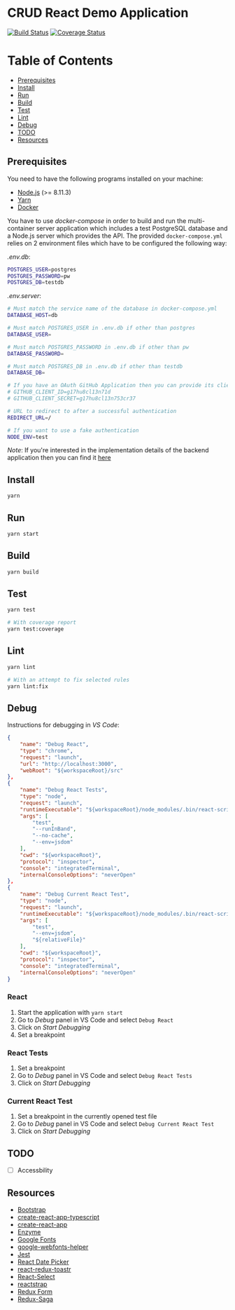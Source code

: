# CRUD React Demo Application

[![Build Status](https://travis-ci.org/SuNR0N/crud-react-demo-app.svg?branch=master)](https://travis-ci.org/SuNR0N/crud-react-demo-app)
[![Coverage Status](https://coveralls.io/repos/github/SuNR0N/crud-react-demo-app/badge.svg?branch=master)](https://coveralls.io/github/SuNR0N/crud-react-demo-app?branch=master)

Table of Contents
=================

* [Prerequisites](#prerequisites)
* [Install](#install)
* [Run](#run)
* [Build](#build)
* [Test](#test)
* [Lint](#lint)
* [Debug](#debug)
* [TODO](#todo)
* [Resources](#resources)

## Prerequisites

You need to have the following programs installed on your machine:
- [Node.js](https://nodejs.org/) (>= 8.11.3)
- [Yarn](https://yarnpkg.com/)
- [Docker](https://www.docker.com/)

You have to use _docker-compose_ in order to build and run the multi-container server application which includes a test PostgreSQL database and a Node.js server which provides the API. The provided `docker-compose.yml` relies on 2 environment files which have to be configured the following way:

_.env.db_:
```sh
POSTGRES_USER=postgres
POSTGRES_PASSWORD=pw
POSTGRES_DB=testdb
```

_.env.server_:
```sh
# Must match the service name of the database in docker-compose.yml
DATABASE_HOST=db

# Must match POSTGRES_USER in .env.db if other than postgres
DATABASE_USER=

# Must match POSTGRES_PASSWORD in .env.db if other than pw
DATABASE_PASSWORD=

# Must match POSTGRES_DB in .env.db if other than testdb
DATABASE_DB=

# If you have an OAuth GitHub Application then you can provide its client id and secret. The callback URL of your app must be set to: http://localhost:3000/api/v1/auth/github/callback
# GITHUB_CLIENT_ID=g17hu8cl13n71d
# GITHUB_CLIENT_SECRET=g17hu8cl13n753cr37

# URL to redirect to after a successful authentication
REDIRECT_URL=/

# If you want to use a fake authentication
NODE_ENV=test
```

_Note_: If you're interested in the implementation details of the backend application then you can find it [here](https://github.com/SuNR0N/crud-server-demo-app)

## Install

```sh
yarn
```

## Run

```sh
yarn start
```

## Build

```sh
yarn build
```

## Test

```sh
yarn test

# With coverage report
yarn test:coverage
```

## Lint

```sh
yarn lint

# With an attempt to fix selected rules
yarn lint:fix
```

## Debug

Instructions for debugging in _VS Code_:

```json
{
    "name": "Debug React",
    "type": "chrome",
    "request": "launch",
    "url": "http://localhost:3000",
    "webRoot": "${workspaceRoot}/src"
},
{
    "name": "Debug React Tests",
    "type": "node",
    "request": "launch",
    "runtimeExecutable": "${workspaceRoot}/node_modules/.bin/react-scripts-ts",
    "args": [
        "test",
        "--runInBand",
        "--no-cache",
        "--env=jsdom"
    ],
    "cwd": "${workspaceRoot}",
    "protocol": "inspector",
    "console": "integratedTerminal",
    "internalConsoleOptions": "neverOpen"
},
{
    "name": "Debug Current React Test",
    "type": "node",
    "request": "launch",
    "runtimeExecutable": "${workspaceRoot}/node_modules/.bin/react-scripts-ts",
    "args": [
        "test",
        "--env=jsdom",
        "${relativeFile}"
    ],
    "cwd": "${workspaceRoot}",
    "protocol": "inspector",
    "console": "integratedTerminal",
    "internalConsoleOptions": "neverOpen"
}
```

### React

1. Start the application with `yarn start`
2. Go to _Debug_ panel in VS Code and select `Debug React`
3. Click on _Start Debugging_
4. Set a breakpoint

### React Tests

1. Set a breakpoint
2. Go to _Debug_ panel in VS Code and select `Debug React Tests`
3. Click on _Start Debugging_

### Current React Test

1. Set a breakpoint in the currently opened test file
2. Go to _Debug_ panel in VS Code and select `Debug Current React Test`
3. Click on _Start Debugging_

## TODO

- [ ] Accessbility

## Resources

- [Bootstrap](https://getbootstrap.com/docs/4.1/getting-started/introduction/)
- [create-react-app-typescript](https://github.com/wmonk/create-react-app-typescript)
- [create-react-app](https://github.com/facebook/create-react-app/blob/master/packages/react-scripts/template/README.md)
- [Enzyme](http://airbnb.io/enzyme/)
- [Google Fonts](https://fonts.google.com/)
- [google-webfonts-helper](https://google-webfonts-helper.herokuapp.com/fonts)
- [Jest](https://jestjs.io/docs/en/api)
- [React Date Picker](https://github.com/Hacker0x01/react-datepicker)
- [react-redux-toastr](https://github.com/diegoddox/react-redux-toastr)
- [React-Select](https://github.com/JedWatson/react-select)
- [reactstrap](https://reactstrap.github.io/)
- [Redux Form](https://redux-form.com/)
- [Redux-Saga](https://github.com/redux-saga/redux-saga)